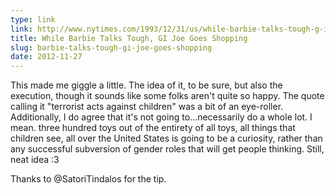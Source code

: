 ```yaml
---
type: link
link: http://www.nytimes.com/1993/12/31/us/while-barbie-talks-tough-g-i-joe-goes-shopping.html
title: While Barbie Talks Tough, GI Joe Goes Shopping
slug: barbie-talks-tough-gi-joe-goes-shopping
date: 2012-11-27
---
```


This made me giggle a little.  The idea of it, to be sure, but also the execution, though it sounds like some folks aren't quite so happy.  The quote calling it "terrorist acts against children" was a bit of an eye-roller.  Additionally, I do agree that it's not going to...necessarily do a whole lot.  I mean. three hundred toys out of the entirety of all toys, all things that children see, all over the United States is going to be a curiosity, rather than any successful subversion of gender roles that will get people thinking.  Still, neat idea :3

Thanks to @SatoriTindalos for the tip.

